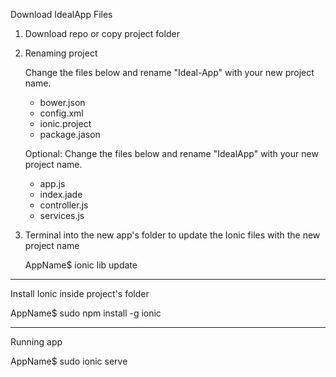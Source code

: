 Download IdealApp Files

1. Download repo or copy project folder

2. Renaming project

	Change the files below and rename "Ideal-App" with your new project name.

	- bower.json
	- config.xml
	- ionic.project
	- package.jason
	
	Optional: Change the files below and rename "IdealApp" with your new project name. 
	
	- app.js
	- index.jade
	- controller.js
	- services.js

3. Terminal into the new app's folder to update the Ionic files with the new project name

	AppName$ ionic lib update


------------------------------------------------------------------------------

Install Ionic inside project's folder

AppName$ sudo npm install -g ionic

------------------------------------------------------------------------------

Running app

AppName$ sudo ionic serve



